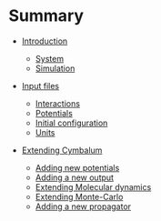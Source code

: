 # Summary

- [Introduction](engine/intro.md)
    - [System](engine/system.md)
    - [Simulation](engine/simulation.md)

- [Input files](input/intro.md)
    - [Interactions](input/interactions.md)
    - [Potentials](input/potentials.md)
    - [Initial configuration]()
    - [Units](input/units.md)

- [Extending Cymbalum]()
    - [Adding new potentials]()
    - [Adding a new output]()
    - [Extending Molecular dynamics]()
    - [Extending Monte-Carlo]()
    - [Adding a new propagator]()
